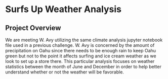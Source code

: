 # Surfs Up Weather Analysis

## Project Overview

We are meeting W. Avy utilizing the same climate analysis jupyter notebook file used in a previous challenge. W. Avy is concerned by the amount of precipitation on Oahu since there needs to be enough rain to keep Oahu green but not to the point it affects surfing and ice cream weather as we look to set up a store there. This particular analysis focuses on weather statistics between the month of June and December in order to help better understand whether or not the weather will be favorable. 
